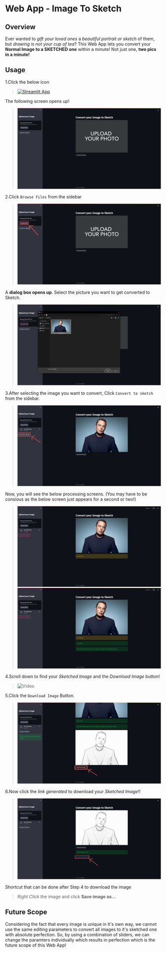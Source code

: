 # Web App - Image To Sketch

## Overview

Ever wanted to *gift your loved ones* a *beautiful portrait or sketch* of them, but *drawing is not your cup of tea*? This Web App lets you convert your **Normal Image to a SKETCHED one** within a minute! Not just one, **two pics in a minute!**

## Usage

1.Click the below icon
> [![Streamlit App](https://static.streamlit.io/badges/streamlit_badge_black_white.svg)](https://share.streamlit.io/avinash3699/webapp-image-to-sketch/main/SketchConverter.py)

The following screen opens up!
> ![Initial Screen](https://github.com/avinash3699/WebApp-Image-To-Sketch/blob/main/Screenshots/1.png)

2.Click `Browse Files` from the sidebar
> ![Browse Files](https://github.com/avinash3699/WebApp-Image-To-Sketch/blob/main/Screenshots/2.png)

A **dialog box opens up**. Select the picture you want to get converted to Sketch.
> ![Dialog Box](https://github.com/avinash3699/WebApp-Image-To-Sketch/blob/main/Screenshots/3.png)

3.After selecting the image you want to convert, Click `Convert to sketch` from the sidebar.
> ![convert to Sketch](https://github.com/avinash3699/WebApp-Image-To-Sketch/blob/main/Screenshots/4.png)

Now, you will see the below processing screens. (You may have to be consious as the below screen just appears for a second or two!)
> ![Converting](https://github.com/avinash3699/WebApp-Image-To-Sketch/blob/main/Screenshots/5.png)
> ![Success](https://github.com/avinash3699/WebApp-Image-To-Sketch/blob/main/Screenshots/6.png)

4.Scroll down to find your *Sketched Image* and the *Download Image* button!
<!-- > ![Video](https://user-images.githubusercontent.com/68368913/133308327-1ea67be5-a0dd-4ac5-bfb0-683cd6e72e66.gif) -->
> ![Video](https://github.com/avinash3699/WebApp-Image-To-Sketch/blob/main/Screenshots/7.gif)


5.Click the `Download Image` Button.
> ![Download Button](https://github.com/avinash3699/WebApp-Image-To-Sketch/blob/main/Screenshots/8.png)

6.Now click the *link generated* to download your *Sketched Image*!!
> ![Download Link](https://github.com/avinash3699/WebApp-Image-To-Sketch/blob/main/Screenshots/9.png)

Shortcut that can be done after Step 4 to download the image
> *Right Click* the image and click **Save image as...**

## Future Scope

Considering the fact that every image is unique in it's own way, we cannot use the same editing parameters to convert all images to it's sketched one with absolute perfection. So, by using a combination of sliders, we can change the paramters individually which results in perfection which is the future scope of this Web App!
